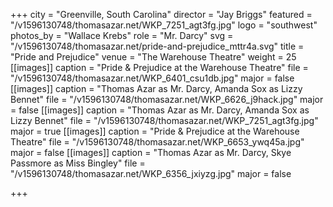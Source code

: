 +++
city = "Greenville, South Carolina"
director = "Jay Briggs"
featured = "/v1596130748/thomasazar.net/WKP_7251_agt3fg.jpg"
logo = "southwest"
photos_by = "Wallace Krebs"
role = "Mr. Darcy"
svg = "/v1596130748/thomasazar.net/pride-and-prejudice_mttr4a.svg"
title = "Pride and Prejudice"
venue = "The Warehouse Theatre"
weight = 25
[[images]]
caption = "Pride & Prejudice at the Warehouse Theatre"
file = "/v1596130748/thomasazar.net/WKP_6401_csu1db.jpg"
major = false
[[images]]
caption = "Thomas Azar as Mr. Darcy, Amanda Sox as Lizzy Bennet"
file = "/v1596130748/thomasazar.net/WKP_6626_j9hack.jpg"
major = false
[[images]]
caption = "Thomas Azar as Mr. Darcy, Amanda Sox as Lizzy Bennet"
file = "/v1596130748/thomasazar.net/WKP_7251_agt3fg.jpg"
major = true
[[images]]
caption = "Pride & Prejudice at the Warehouse Theatre"
file = "/v1596130748/thomasazar.net/WKP_6653_ywq45a.jpg"
major = false
[[images]]
caption = "Thomas Azar as Mr. Darcy, Skye Passmore as Miss Bingley"
file = "/v1596130748/thomasazar.net/WKP_6356_jxiyzg.jpg"
major = false

+++
